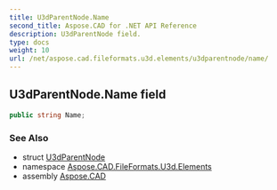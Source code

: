 ```yaml
---
title: U3dParentNode.Name
second_title: Aspose.CAD for .NET API Reference
description: U3dParentNode field. 
type: docs
weight: 10
url: /net/aspose.cad.fileformats.u3d.elements/u3dparentnode/name/
---
```

## U3dParentNode.Name field

```csharp
public string Name;
```

### See Also

* struct [U3dParentNode](../)
* namespace [Aspose.CAD.FileFormats.U3d.Elements](../../u3dparentnode/)
* assembly [Aspose.CAD](../../../)


